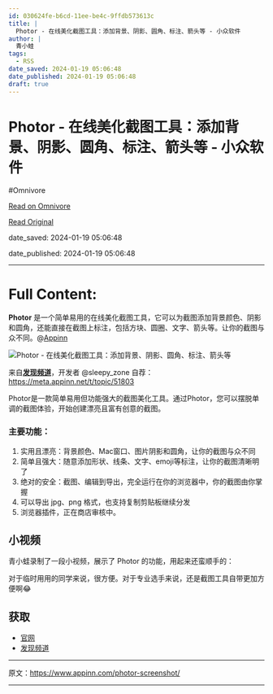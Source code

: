 ```yaml
---
id: 030624fe-b6cd-11ee-be4c-9ffdb573613c
title: |
  Photor - 在线美化截图工具：添加背景、阴影、圆角、标注、箭头等 - 小众软件
author: |
  青小蛙
tags:
  - RSS
date_saved: 2024-01-19 05:06:48
date_published: 2024-01-19 05:06:48
draft: true
---
```


# Photor - 在线美化截图工具：添加背景、阴影、圆角、标注、箭头等 - 小众软件
#Omnivore

[Read on Omnivore](https://omnivore.app/me/photor-18d21ddfcbf)

[Read Original](https://www.appinn.com/photor-screenshot/)

date_saved: 2024-01-19 05:06:48

date_published: 2024-01-19 05:06:48

--- 

# Full Content: 

**Photor** 是一个简单易用的在线美化截图工具，它可以为截图添加背景颜色、阴影和圆角，还能直接在截图上标注，包括方块、圆圈、文字、箭头等。让你的截图与众不同。@[Appinn](https://www.appinn.com/photor-screenshot/)

![Photor - 在线美化截图工具：添加背景、阴影、圆角、标注、箭头等](https://proxy-prod.omnivore-image-cache.app/1608x700,s6k_alCATr93qg4EsdDxUfAvYI977JF7OTCW0Tht76ps/https://www.appinn.com/wp-content/uploads/2024/01/Appinn-feature-images-52.jpg "Photor - 在线美化截图工具：添加背景、阴影、圆角、标注、箭头等 1")

来自[**发现频道**](https://meta.appinn.net/c/faxian/10)，开发者 @sleepy\_zone 自荐：<https://meta.appinn.net/t/topic/51803>

Photor是一款简单易用但功能强大的截图美化工具。通过Photor，您可以摆脱单调的截图体验，开始创建漂亮且富有创意的截图。

### [](https://meta.appinn.net/t/topic/51803#h-3)主要功能：

1. 实用且漂亮：背景颜色、Mac窗口、图片阴影和圆角，让你的截图与众不同
2. 简单且强大：随意添加形状、线条、文字、emoji等标注，让你的截图清晰明了
3. 绝对的安全：截图、编辑到导出，完全运行在你的浏览器中，你的截图由你掌握
4. 可以导出 jpg、png 格式，也支持复制剪贴板继续分发
5. 浏览器插件，正在商店审核中。

## 小视频

青小蛙录制了一段小视频，展示了 Photor 的功能，用起来还蛮顺手的：

对于临时用用的同学来说，很方便。对于专业选手来说，还是截图工具自带更加方便啊😂

## 获取

* [官网](https://www.photor.fun/)
* [发现频道](https://meta.appinn.net/t/topic/51803)

---

原文：https://www.appinn.com/photor-screenshot/

---

